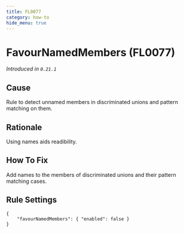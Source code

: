 ```yaml
---
title: FL0077
category: how-to
hide_menu: true
---
```


# FavourNamedMembers (FL0077)

*Introduced in `0.21.1`*

## Cause

Rule to detect unnamed members in discriminated unions and pattern matching on them.

## Rationale

Using names aids readibility.

## How To Fix

Add names to the members of discriminated unions and their pattern matching cases.

## Rule Settings

    {
        "favourNamedMembers": { "enabled": false }
    }
